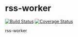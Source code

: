 # rss-worker
[![Build Status](https://travis-ci.org/DavidCai1993/rss-worker.svg?branch=master)](https://travis-ci.org/DavidCai1993/rss-worker)
[![Coverage Status](https://coveralls.io/repos/DavidCai1993/rss-worker/badge.svg)](https://coveralls.io/r/DavidCai1993/rss-worker)

rss-worker
